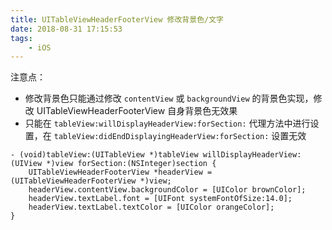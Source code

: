```yaml
---
title: UITableViewHeaderFooterView 修改背景色/文字
date: 2018-08-31 17:15:53
tags:
	- iOS
---
```


注意点：

- 修改背景色只能通过修改 `contentView` 或 `backgroundView` 的背景色实现，修改 UITableViewHeaderFooterView 自身背景色无效果
- 只能在 `tableView:willDisplayHeaderView:forSection:` 代理方法中进行设置，在 `tableView:didEndDisplayingHeaderView:forSection:` 设置无效

```ObjC
- (void)tableView:(UITableView *)tableView willDisplayHeaderView:(UIView *)view forSection:(NSInteger)section {
    UITableViewHeaderFooterView *headerView = (UITableViewHeaderFooterView *)view;
    headerView.contentView.backgroundColor = [UIColor brownColor];
    headerView.textLabel.font = [UIFont systemFontOfSize:14.0];
    headerView.textLabel.textColor = [UIColor orangeColor];
}
```
